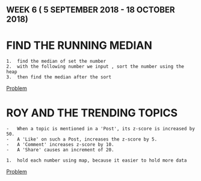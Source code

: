 ## WEEK 6 ( 5 SEPTEMBER 2018 - 18 OCTOBER 2018)
# FIND THE RUNNING MEDIAN
	1.	find the median of set the number
	2.	with the following number we input , sort the number using the heap
	3.	then find the median after the sort

[Problem](https://www.hackerrank.com/challenges/ctci-find-the-running-median/problem)

# ROY AND THE TRENDING TOPICS

	-	When a topic is mentioned in a 'Post', its z-score is increased by 50.
	-	A 'Like' on such a Post, increases the z-score by 5.
	-	A 'Comment' increases z-score by 10.
	-	A 'Share' causes an increment of 20.
	
	1.	hold each number using map, because it easier to hold more data

[Problem](https://www.hackerearth.com/practice/data-structures/trees/heapspriority-queues/practice-problems/algorithm/roy-and-trending-topics-1/)
